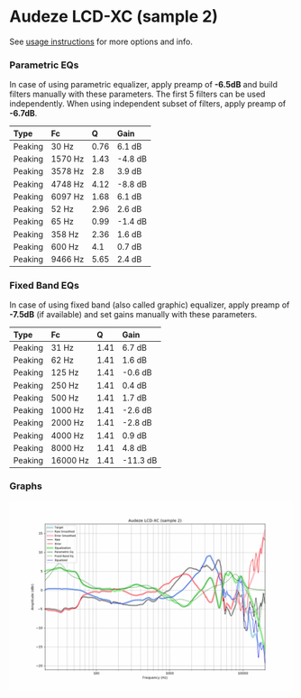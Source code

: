 # Audeze LCD-XC (sample 2)
See [usage instructions](https://github.com/jaakkopasanen/AutoEq#usage) for more options and info.

### Parametric EQs
In case of using parametric equalizer, apply preamp of **-6.5dB** and build filters manually
with these parameters. The first 5 filters can be used independently.
When using independent subset of filters, apply preamp of **-6.7dB**.

| Type    | Fc      |    Q | Gain    |
|:--------|:--------|:-----|:--------|
| Peaking | 30 Hz   | 0.76 | 6.1 dB  |
| Peaking | 1570 Hz | 1.43 | -4.8 dB |
| Peaking | 3578 Hz | 2.8  | 3.9 dB  |
| Peaking | 4748 Hz | 4.12 | -8.8 dB |
| Peaking | 6097 Hz | 1.68 | 6.1 dB  |
| Peaking | 52 Hz   | 2.96 | 2.6 dB  |
| Peaking | 65 Hz   | 0.99 | -1.4 dB |
| Peaking | 358 Hz  | 2.36 | 1.6 dB  |
| Peaking | 600 Hz  | 4.1  | 0.7 dB  |
| Peaking | 9466 Hz | 5.65 | 2.4 dB  |

### Fixed Band EQs
In case of using fixed band (also called graphic) equalizer, apply preamp of **-7.5dB**
(if available) and set gains manually with these parameters.

| Type    | Fc       |    Q | Gain     |
|:--------|:---------|:-----|:---------|
| Peaking | 31 Hz    | 1.41 | 6.7 dB   |
| Peaking | 62 Hz    | 1.41 | 1.6 dB   |
| Peaking | 125 Hz   | 1.41 | -0.6 dB  |
| Peaking | 250 Hz   | 1.41 | 0.4 dB   |
| Peaking | 500 Hz   | 1.41 | 1.7 dB   |
| Peaking | 1000 Hz  | 1.41 | -2.6 dB  |
| Peaking | 2000 Hz  | 1.41 | -2.8 dB  |
| Peaking | 4000 Hz  | 1.41 | 0.9 dB   |
| Peaking | 8000 Hz  | 1.41 | 4.8 dB   |
| Peaking | 16000 Hz | 1.41 | -11.3 dB |

### Graphs
![](./Audeze%20LCD-XC%20(sample%202).png)